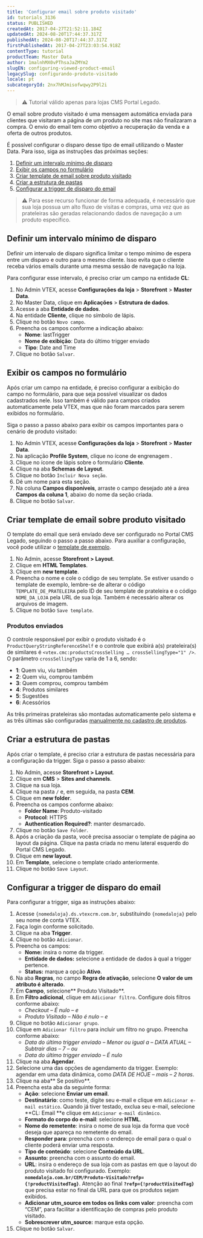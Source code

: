 ```yaml
---
title: 'Configurar email sobre produto visitado'
id: tutorials_3136
status: PUBLISHED
createdAt: 2017-04-27T21:52:11.184Z
updatedAt: 2024-08-20T17:44:37.317Z
publishedAt: 2024-08-20T17:44:37.317Z
firstPublishedAt: 2017-04-27T23:03:54.918Z
contentType: tutorial
productTeam: Master Data
author: 1malnhMX0vPThsaJaZMYm2
slugEN: configuring-viewed-product-email
legacySlug: configurando-produto-visitado
locale: pt
subcategoryId: 2nx7hMJmisofwqwy2P9l2i
---
```


> ⚠️ Tutorial válido apenas para lojas CMS Portal Legado.

O email sobre produto visitado é uma mensagem automática enviada para clientes que visitaram a página de um produto no site mas não finalizaram a compra. O envio do email tem como objetivo a recuperação da venda e a oferta de outros produtos.

É possível configurar o disparo desse tipo de email utilizando o Master Data. Para isso, siga as instruções das próximas seções:

1. [Definir um intervalo mínimo de disparo](#definir-um-intervalo-minimo-de-disparo)
2. [Exibir os campos no formulário](#exibir-os-campos-no-formulario)
3. [Criar template de email sobre produto visitado](#criar-template-de-email-sobre-produto-visitado)
4. [Criar a estrutura de pastas](#criar-a-estrutura-de-pastas)
5. [Configurar a trigger de disparo do email](#configurar-a-trigger-de-disparo-do-email)

> ⚠️ Para esse recurso funcionar de forma adequada, é necessário que sua loja possua um alto fluxo de visitas e compras, uma vez que as prateleiras são geradas relacionando dados de navegação a um produto específico.

## Definir um intervalo mínimo de disparo

Definir um intervalo de disparo significa limitar o tempo mínimo de espera entre um disparo e outro para o mesmo cliente. Isso evita que o cliente receba vários emails durante uma mesma sessão de navegação na loja.

Para configurar esse intervalo, é preciso criar um campo na entidade **CL**:

1. No Admin VTEX, acesse **Configurações da loja** > **Storefront** > **Master Data**.
2. No Master Data, clique em **Aplicações** > **Estrutura de dados**.
3. Acesse a aba **Entidade de dados**.
4. Na entidade **Cliente**, clique no símbolo de lápis.
5. Clique no botão `Novo campo`.
6. Preencha os campos conforme a indicação abaixo:
    * **Nome**: lastTrigger
    * **Nome de exibição**: Data do último trigger enviado
    * **Tipo**: Date and Time
7. Clique no botão `Salvar`.

## Exibir os campos no formulário

Após criar um campo na entidade, é preciso configurar a exibição do campo no formulário, para que seja possível visualizar os dados cadastrados nele. Isso também é válido para campos criados automaticamente pela VTEX, mas que não foram marcados para serem exibidos no formulário.

Siga o passo a passo abaixo para exibir os campos importantes para o cenário de produto visitado:

1. No Admin VTEX, acesse **Configurações da loja** > **Storefront** > **Master Data**.
2. Na aplicação **Profile System**, clique no ícone de engrenagem <i class="fas fa-cog"></i>.
3. Clique no ícone de lápis <i class="fas fa-pencil-alt"></i> sobre o formulário **Cliente**.
4. Clique na aba **Schemas de Layout**.
5. Clique no botão `Incluir Nova seção`.
6. Dê um nome para esta seção.
7. Na coluna **Campos disponíveis**, arraste o campo desejado até a área **Campos da coluna 1**, abaixo do nome da seção criada.
8. Clique no botão `Salvar`.

## Criar template de email sobre produto visitado

O template do email que será enviado deve ser configurado no Portal CMS Legado, seguindo o passo a passo abaixo. Para auxiliar a configuração, você pode utilizar o [template de exemplo](https://assets.ctfassets.net/alneenqid6w5/6TloqmkC76AAauQ4e4SWmA/90018592126fff6bd0d7a9a4ae8568d7/produtovisitadoexemplo.zip).

1. No Admin, acesse **Storefront > Layout**.
2. Clique em **HTML Templates**.
3. Clique em **new template**.
4. Preencha o nome e cole o código de seu template. Se estiver usando o template de exemplo, lembre-se de alterar o código `TEMPLATE_DE_PRATELEIRA` pelo ID de seu template de prateleira e o código `NOME_DA_LOJA` pela URL de sua loja. Também é necessário alterar os arquivos de imagem.
5. Clique no botão `Save template`.

### Produtos enviados

O controle responsável por exibir o produto visitado é o `ProductQueryStringReferenceShelf` e o controle que exibirá a(s) prateleira(s) de similares é `<vtex.cmc:productsCrossSelling … crossSellingType="1" />`. O parâmetro `crossSellingType` varia de 1 a 6, sendo:

* **1**: Quem viu, viu também
* **2**: Quem viu, comprou também
* **3**: Quem comprou, comprou também
* **4**: Produtos similares
* **5**: Sugestões
* **6**: Acessórios

As três primeiras prateleiras são montadas automaticamente pelo sistema e as três últimas são configuradas [manualmente no cadastro de produtos](/pt/tutorial/configurando-produto-similar-sugestoes-acessorios-e-genericos/).

## Criar a estrutura de pastas

Após criar o template, é preciso criar a estrutura de pastas necessária para a configuração da trigger. Siga o passo a passo abaixo:

1. No Admin, acesse **Storefront > Layout**.
2. Clique em **CMS** > **Sites and channels**.
3. Clique na sua loja.
4. Clique na pasta `/` e, em seguida, na pasta **CEM**.
5. Clique em **new folder**.
6. Preencha os campos conforme abaixo:
    * **Folder Name**: Produto-visitado
    * **Protocol**: HTTPS
    * **Authentication Required?**: manter desmarcado.
7. Clique no botão `Save Folder`.
8. Após a criação da pasta, você precisa associar o template de página ao layout da página. Clique na pasta criada no menu lateral esquerdo do Portal CMS Legado.
9. Clique em **new layout**.
10. Em **Template**, selecione o template criado anteriormente.
11. Clique no botão `Save Layout`.

## Configurar a trigger de disparo do email

Para configurar a trigger, siga as instruções abaixo:

1. Acesse `{nomedaloja}.ds.vtexcrm.com.br`, substituindo `{nomedaloja}` pelo seu nome de conta VTEX.
2. Faça login conforme solicitado.
3. Clique na aba __Trigger__.
4. Clique no botão `Adicionar`.
5. Preencha os campos:
    * __Nome:__ insira o nome da trigger.
    * __Entidade de dados:__ selecione a entidade de dados à qual a trigger pertence.
    * __Status:__ marque a opção __Ativo__.
6. Na aba **Regras**, no campo **Regra de ativação**, selecione **O valor de um atributo é alterado**.
7. Em **Campo**, selecione** Produto Visitado**.
8. Em **Filtro adicional**, clique em `Adicionar filtro`. Configure dois filtros conforme abaixo:
    * _Checkout – É nulo – e_
    * _Produto Visitado – Não é nulo – e_
9. Clique no botão `Adicionar grupo`.
10. Clique em `Adicionar filtro` para incluir um filtro no grupo. Preencha conforme abaixo:
    * _Data do último trigger enviado –  Menor ou igual a –  DATA ATUAL – Subtrair dias – 7 – ou_
    * _Data do último trigger enviado –  É nulo_
11. Clique na aba **Agendar**.
12. Selecione uma das opções de agendamento da trigger. Exemplo: agendar em uma data dinâmica, como _DATA DE HOJE – mais –  2 horas_.
13. Clique na aba** Se positivo**.
14. Preencha esta aba da seguinte forma:
    * **Ação**: selecione **Enviar um email**.
    * **Destinatário**: como teste, digite seu e-mail e clique em `Adicionar e-mail estático`. Quando já tiver testado, exclua seu e-mail, selecione **CL: Email **e clique em `Adicionar e-mail dinâmico`.
    * **Formato do corpo do e-mail**: selecione **HTML**.
    * **Nome do remetente**: insira o nome de sua loja da forma que você deseja que apareça no remetente do email.
    * **Responder para**: preencha com o endereço de email para o qual o cliente poderá enviar uma resposta.
    * **Tipo de conteúdo**: selecione **Conteúdo da URL**.
    * **Assunto**: preencha com o assunto do email.
    * **URL**: insira o endereço de sua loja com as pastas em que o layout do produto visitado foi configurado. Exemplo: **`nomedaloja.com.br/CEM/Produto-Visitado?refp={!productVisitedTag}`**. Atenção ao final **`?refp={!productVisitedTag}`** que precisa estar no final da URL para que os produtos sejam exibidos.
    * **Adicionar utm_source em todos os links com valor**: preencha com “CEM”, para facilitar a identificação de compras pelo produto visitado.
    * **Sobrescrever utm_source:** marque esta opção.
15. Clique no botão `Salvar`.

